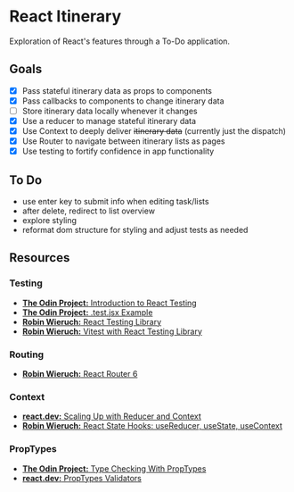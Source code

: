 # React Itinerary

Exploration of React's features through a To-Do application.

## Goals
* [x] Pass stateful itinerary data as props to components
* [x] Pass callbacks to components to change itinerary data
* [ ] Store itinerary data locally whenever it changes
* [x] Use a reducer to manage stateful itinerary data
* [x] Use Context to deeply deliver ~~itinerary data~~ (currently just the dispatch)
* [x] Use Router to navigate between itinerary lists as pages
* [x] Use testing to fortify confidence in app functionality
 
## To Do
- use enter key to submit info when editing task/lists
- after delete, redirect to list overview
- explore styling
- reformat dom structure for styling and adjust tests as needed

## Resources
### Testing
- [**The Odin Project:** Introduction to React Testing](https://www.theodinproject.com/lessons/node-path-react-new-introduction-to-react-testing)
- [**The Odin Project:** .test.jsx Example](https://github.com/TheOdinProject/theodinproject/blob/0886578d5b27a967e6bba2b31f212efe284d9413/app/javascript/components/project-submissions/components/__tests__/submissions-list.test.jsx)
- [**Robin Wieruch:** React Testing Library](https://www.robinwieruch.de/react-testing-library/)
- [**Robin Wieruch:** Vitest with React Testing Library](https://www.robinwieruch.de/vitest-react-testing-library/)

### Routing
- [**Robin Wieruch:** React Router 6](https://www.robinwieruch.de/react-router/)

### Context
- [**react.dev:** Scaling Up with Reducer and Context](https://react.dev/learn/scaling-up-with-reducer-and-context)
- [**Robin Wieruch:** React State Hooks: useReducer, useState, useContext](https://www.robinwieruch.de/react-state-usereducer-usestate-usecontext/)

### PropTypes
- [**The Odin Project:** Type Checking With PropTypes](https://www.theodinproject.com/lessons/node-path-react-new-type-checking-with-proptypes)
- [**react.dev:** PropTypes Validators](https://legacy.reactjs.org/docs/typechecking-with-proptypes.html#proptypes)